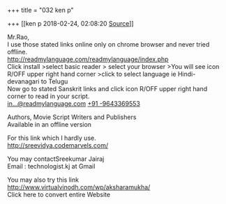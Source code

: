 +++
title = "032 ken p"

+++
[[ken p	2018-02-24, 02:08:20 [Source](https://groups.google.com/g/samskrita/c/Ok69FE-k2hU)]]



Mr.Rao,  
I use those stated links online only on chrome browser and never tried offline.  
<http://readmylanguage.com/readmylanguage/index.php>  
Click install \>select basic reader \> select your browser \>You will see icon R/OFF upper right hand corner \>click to select language ie Hindi-devanagari to Telugu  
Now go to stated Sanskrit links and click icon R/OFF upper right hand corner to read in your script.  
[in...@readmylanguage.com]() [+91 -9643369553](tel:+91%2096433%2069553)  
  
  
Authors, Movie Script Writers and Publishers  
Available in an offline version  
  
  
For this link which I hardly use.  
<http://sreevidya.codemarvels.com/>  
  
You may contactSreekumar Jairaj  
Email : technologist.kj at Gmail  
  
  
You may also try this link  
<http://www.virtualvinodh.com/wp/aksharamukha/>  
Click here to convert entire Website  

